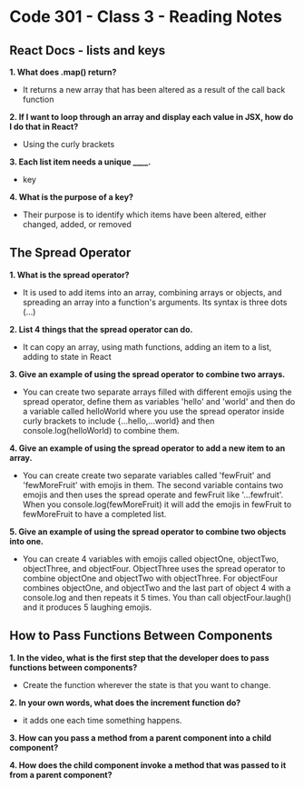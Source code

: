 # Code 301 - Class 3 - Reading Notes

## React Docs - lists and keys

**1. What does .map() return?**

- It returns a new array that has been altered as a result of the call back function

**2. If I want to loop through an array and display each value in JSX, how do I do that in React?**

- Using the curly brackets

**3. Each list item needs a unique ____.**

- key

**4. What is the purpose of a key?**

- Their purpose is to identify which items have been altered, either changed, added, or removed

## The Spread Operator

**1. What is the spread operator?**

- It is used to add items into an array, combining arrays or objects, and spreading an array into a function's arguments. Its syntax is three dots (...)

**2. List 4 things that the spread operator can do.**

- It can copy an array, using math functions, adding an item to a list, adding to state in React

**3. Give an example of using the spread operator to combine two arrays.**

- You can create two separate arrays filled with different emojis using the spread operator, define them as variables 'hello' and 'world' and then do a variable called helloWorld where you use the spread operator inside curly brackets to include {...hello,...world} and then console.log(helloWorld) to combine them.

**4. Give an example of using the spread operator to add a new item to an array.**

- You can create create two separate variables called 'fewFruit' and 'fewMoreFruit' with emojis in them. The second variable contains two emojis and then uses the spread operate and fewFruit like '...fewfruit'. When you console.log(fewMoreFruit) it will add the emojis in fewFruit to fewMoreFruit to have a completed list.

**5. Give an example of using the spread operator to combine two objects into one.**

- You can create 4 variables with emojis called objectOne, objectTwo, objectThree, and objectFour. ObjectThree uses the spread operator to combine objectOne and objectTwo with objectThree. For objectFour combines objectOne, and objectTwo and the last part of object 4 with a console.log and then repeats it 5 times. You than call objectFour.laugh() and it produces 5 laughing emojis.

## How to Pass Functions Between Components

**1. In the video, what is the first step that the developer does to pass functions between components?**

- Create the function wherever the state is that you want to change.

**2. In your own words, what does the increment function do?**

- it adds one each time something happens.

**3. How can you pass a method from a parent component into a child component?**

**4. How does the child component invoke a method that was passed to it from a parent component?** 
